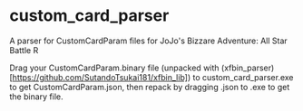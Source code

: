 # custom_card_parser
A parser for CustomCardParam files for JoJo's Bizzare Adventure: All Star Battle R

Drag your CustomCardParam.binary file (unpacked with (xfbin_parser)[https://github.com/SutandoTsukai181/xfbin_lib]) to custom_card_parser.exe to get CustomCardParam.json, then repack by dragging .json to .exe to get the binary file.
